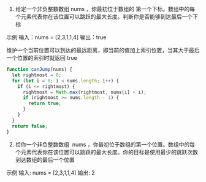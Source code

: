 1. 给定一个非负整数数组 nums ，你最初位于数组的 第一个下标。数组中的每个元素代表你在该位置可以跳跃的最大长度。判断你是否能够到达最后一个下标

示例
输入：nums = [2,3,1,1,4]
输出：true

维护一个当前位置可以到达的最远距离，即当前的值加上索引位置，当其大于最后一个位置的索引时就返回 true

```js
function canJump(nums) {
  let rightmost = 0;
  for (let i = 0; i < nums.length; i++) {
    if (i <= rightmost) {
      rightmost = Math.max(rightmost, nums[i] + i);
      if (rightmost >= nums.length - 1) {
        return true;
      }
    }
  }
  return false;
}
```

2. 给你一个非负整数数组  nums ，你最初位于数组的第一个位置。数组中的每个元素代表你在该位置可以跳跃的最大长度。你的目标是使用最少的跳跃次数到达数组的最后一个位置

示例
输入: nums = [2,3,1,1,4]
输出: 2
